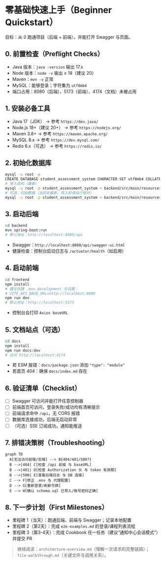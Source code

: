 # 零基础快速上手（Beginner Quickstart）

目标：从 0 跑通项目（后端 + 前端），并能打开 Swagger 与页面。

## 0. 前置检查（Preflight Checks）
- Java 版本：`java -version` 输出 17.x
- Node 版本：`node -v` 输出 ≥ 18（建议 20）
- Maven：`mvn -v` 正常
- MySQL：能够登录；字符集为 `utf8mb4`
- 端口占用：8080（后端）、5173（前端）、4174（文档）未被占用

## 1. 安装必备工具
- Java 17（JDK） → 参考 `https://dev.java/`
- Node.js 18+（建议 20+） → 参考 `https://nodejs.org/`
- Maven 3.8+ → 参考 `https://maven.apache.org/`
- MySQL 8.x → 参考 `https://dev.mysql.com/`
- Redis 6.x（可选） → 参考 `https://redis.io/`

## 2. 初始化数据库
```bash
mysql -u root -p
CREATE DATABASE student_assessment_system CHARACTER SET utf8mb4 COLLATE utf8mb4_unicode_ci;
# 导入结构（最新）
mysql -u root -p student_assessment_system < backend/src/main/resources/schema.sql
# 可选：初始数据（当前非最新，导入前请自行核对）
mysql -u root -p student_assessment_system < backend/src/main/resources/data.sql
```

## 3. 启动后端
```bash
cd backend
mvn spring-boot:run
# 默认地址：http://localhost:8080/api
```
- Swagger：`http://localhost:8080/api/swagger-ui.html`
- 健康检查：控制台启动日志与 `/actuator/health`（如启用）

## 4. 启动前端
```bash
cd frontend
npm install
# 建议创建 .env.development 并设置：
# VITE_API_BASE_URL=http://localhost:8080
npm run dev
# 默认地址：http://localhost:5173
```
- 控制台会打印 `Axios baseURL`

## 5. 文档站点（可选）
```bash
cd docs
npm install
npm run docs:dev
# 访问 http://localhost:4174
```
- 若 ESM 报错：`docs/package.json` 添加 `"type": "module"`
- 若首页 404：确保 `docs/index.md` 存在

## 6. 验证清单（Checklist）
- [ ] Swagger 可访问并能打开任意控制器
- [ ] 前端首页可访问，登录失败/成功均有清晰提示
- [ ] 前端请求命中 `/api`，无 CORS 报错
- [ ] 数据库连接成功，后端无启动异常
- [ ] （可选）SSE 订阅成功，通知能推送

## 7. 排错决策树（Troubleshooting）
```mermaid
graph TD
  A[无法访问前端/后端] --> B{404/401/500?}
  B -->|404| C[检查 /api 前缀 与 baseURL]
  B -->|401| D[检查 Authorization 头 与 token 有效期]
  B -->|500| E[查看后端日志 与 DB 连接]
  C --> F[修正 .env 与 代理配置]
  D --> G[重新登录/刷新令牌]
  E --> H[确认 schema.sql 已导入/账号密码正确]
```

## 8. 下一步计划（First Milestones）
- 里程碑 1（当天）：跑通后端、前端与 Swagger；记录本地配置
- 里程碑 2（第2天）：完成 `e2e-examples.md` 的登录/课程列表流程
- 里程碑 3（第3-4天）：完成 Cookbook 任一任务（建议“通知中心会话模式”）并提交 PR

> 继续阅读：`architecture-overview.md`（理解一次请求的完整链路）；`file-walkthrough.md`（关键文件与调用关系）。


